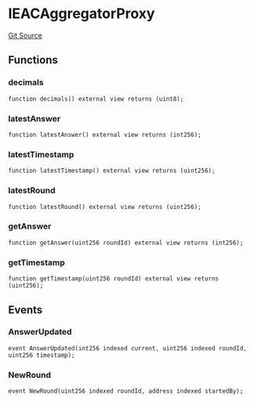 # IEACAggregatorProxy
[Git Source](https://github.com/Level-Money/contracts/blob/dc473999128bb60d87e479b557f6971af65ff8db/src/v2/interfaces/aave/IEACAggregatorProxy.sol)


## Functions
### decimals


```solidity
function decimals() external view returns (uint8);
```

### latestAnswer


```solidity
function latestAnswer() external view returns (int256);
```

### latestTimestamp


```solidity
function latestTimestamp() external view returns (uint256);
```

### latestRound


```solidity
function latestRound() external view returns (uint256);
```

### getAnswer


```solidity
function getAnswer(uint256 roundId) external view returns (int256);
```

### getTimestamp


```solidity
function getTimestamp(uint256 roundId) external view returns (uint256);
```

## Events
### AnswerUpdated

```solidity
event AnswerUpdated(int256 indexed current, uint256 indexed roundId, uint256 timestamp);
```

### NewRound

```solidity
event NewRound(uint256 indexed roundId, address indexed startedBy);
```

